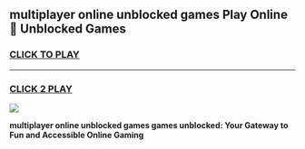 
## multiplayer online unblocked games Play Online 👋 Unblocked Games
<h3>
<a href="https://premium.freeplayer.one?title=multiplayer_online_unblocked_games&ref=19F">CLICK TO PLAY</a></h3>
<hr>

<h3>
<a href="https://premium.freeplayer.one?title=multiplayer_online_unblocked_games&ref=19F">CLICK 2 PLAY</a>
  
</h3>

<a href="https://premium.freeplayer.one?title=multiplayer_online_unblocked_games&ref=19F"><img src="https://clearcache.store/games.png"></a>


**multiplayer online unblocked games games unblocked: Your Gateway to Fun and Accessible Online Gaming**
